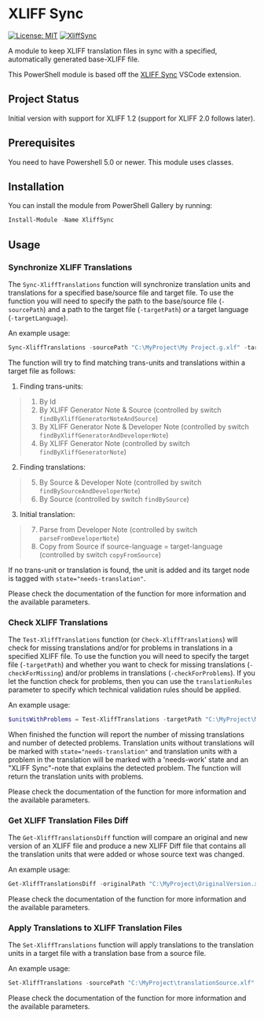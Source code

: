 # XLIFF Sync

[![License: MIT](https://img.shields.io/badge/License-MIT-blue.svg)](https://opensource.org/licenses/MIT)
[![XliffSync](https://img.shields.io/powershellgallery/v/XliffSync.svg?style=flat-square&label=XliffSync)](https://www.powershellgallery.com/packages/XliffSync/)

A module to keep XLIFF translation files in sync with a specified, automatically generated base-XLIFF file.

This PowerShell module is based off the [XLIFF Sync](https://github.com/rvanbekkum/vsc-xliff-sync) VSCode extension.

## Project Status

Initial version with support for XLIFF 1.2 (support for XLIFF 2.0 follows later).

## Prerequisites

You need to have Powershell 5.0 or newer. This module uses classes.

## Installation

You can install the module from PowerShell Gallery by running:

```powershell
Install-Module -Name XliffSync
```

## Usage

### Synchronize XLIFF Translations

The `Sync-XliffTranslations` function will synchronize translation units and translations for a specified base/source file and target file.
To use the function you will need to specify the path to the base/source file (`-sourcePath`) and a path to the target file (`-targetPath`) _or_ a target language (`-targetLanguage`).

An example usage:

```powershell
Sync-XliffTranslations -sourcePath "C:\MyProject\My Project.g.xlf" -targetPath "C:\MyProject\My Project.nl-NL.xlf" -findByXliffGeneratorNoteAndSource -findByXliffGeneratorAndDeveloperNote -findByXliffGeneratorNote -reportProgress
```

The function will try to find matching trans-units and translations within a target file as follows:

1. Finding trans-units:
> 1. By Id
> 2. By XLIFF Generator Note & Source (controlled by switch `findByXliffGeneratorNoteAndSource`)
> 3. By XLIFF Generator Note & Developer Note (controlled by switch `findByXliffGeneratorAndDeveloperNote`)
> 4. By XLIFF Generator Note (controlled by switch `findByXliffGeneratorNote`)

2. Finding translations:
> 5. By Source & Developer Note (controlled by switch `findBySourceAndDeveloperNote`)
> 6. By Source (controlled by switch `findBySource`)

3. Initial translation:
> 7. Parse from Developer Note (controlled by switch `parseFromDeveloperNote`)
> 8. Copy from Source if source-language = target-language (controlled by switch `copyFromSource`)

If no trans-unit or translation is found, the unit is added and its target node is tagged with `state="needs-translation"`.

Please check the documentation of the function for more information and the available parameters.

### Check XLIFF Translations

The `Test-XliffTranslations` function (or `Check-XliffTranslations`) will check for missing translations and/or for problems in translations in a specified XLIFF file.
To use the function you will need to specify the target file (`-targetPath`) and whether you want to check for missing translations (`-checkForMissing`) and/or problems in translations (`-checkForProblems`).
If you let the function check for problems, then you can use the `translationRules` parameter to specify which technical validation rules should be applied.

An example usage:

```powershell
$unitsWithProblems = Test-XliffTranslations -targetPath "C:\MyProject\My Project.nl-NL.xlf" -checkForMissing -reportProgress
```

When finished the function will report the number of missing translations and number of detected problems.
Translation units without translations will be marked with `state="needs-translation"` and translation units with a problem in the translation will be marked with a 'needs-work' state and an "XLIFF Sync"-note that explains the detected problem.
The function will return the translation units with problems.

Please check the documentation of the function for more information and the available parameters.

### Get XLIFF Translation Files Diff

The `Get-XliffTranslationsDiff` function will compare an original and new version of an XLIFF file and produce a new XLIFF Diff file that contains all the translation units that were added or whose source text was changed.

An example usage:

```powershell
Get-XliffTranslationsDiff -originalPath "C:\MyProject\OriginalVersion.xlf" -newPath "C:\MyProject\NewVersion.xlf" -diffPath "C:\MyProject\Diff.xlf" -reportProgress
```

Please check the documentation of the function for more information and the available parameters.

### Apply Translations to XLIFF Translation Files

The `Set-XliffTranslations` function will apply translations to the translation units in a target file with a translation base from a source file.

An example usage:

```powershell
Set-XliffTranslations -sourcePath "C:\MyProject\translationSource.xlf" -targetPath "C:\MyProject\translationTarget.xlf"
```

Please check the documentation of the function for more information and the available parameters.
